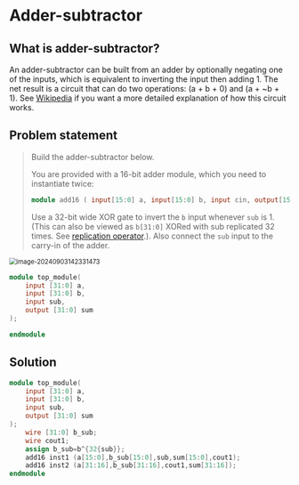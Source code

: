 # Adder-subtractor

## What is adder-subtractor?

An adder-subtractor can be built from an adder by optionally negating one of the inputs, which is equivalent to inverting the input then adding 1. The net result is a circuit that can do two operations: (a + b + 0) and (a + ~b + 1). See [Wikipedia](https://en.wikipedia.org/wiki/Adder–subtractor) if you want a more detailed explanation of how this circuit works.

## Problem statement

> Build the adder-subtractor below.
>
> You are provided with a 16-bit adder module, which you need to instantiate twice:
>
> ```verilog
> module add16 ( input[15:0] a, input[15:0] b, input cin, output[15:0] sum, output cout );
> ```
>
> Use a 32-bit wide XOR gate to invert the `b` input whenever `sub` is 1. (This can also be viewed as `b[31:0]` XORed with sub replicated 32 times. See [replication operator](https://hdlbits.01xz.net/wiki/vector4).). Also connect the `sub` input to the carry-in of the adder.

<img src="../assets/image-20240903142331473.png" alt="image-20240903142331473" style="zoom:80%;display:block;margin: 0 auto;" />

```verilog
module top_module(
    input [31:0] a,
    input [31:0] b,
    input sub,
    output [31:0] sum
);

endmodule
```

## Solution

```verilog
module top_module(
    input [31:0] a,
    input [31:0] b,
    input sub,
    output [31:0] sum
);
    wire [31:0] b_sub;
    wire cout1;
    assign b_sub=b^{32{sub}};
    add16 inst1 (a[15:0],b_sub[15:0],sub,sum[15:0],cout1);
    add16 inst2 (a[31:16],b_sub[31:16],cout1,sum[31:16]);
endmodule
```